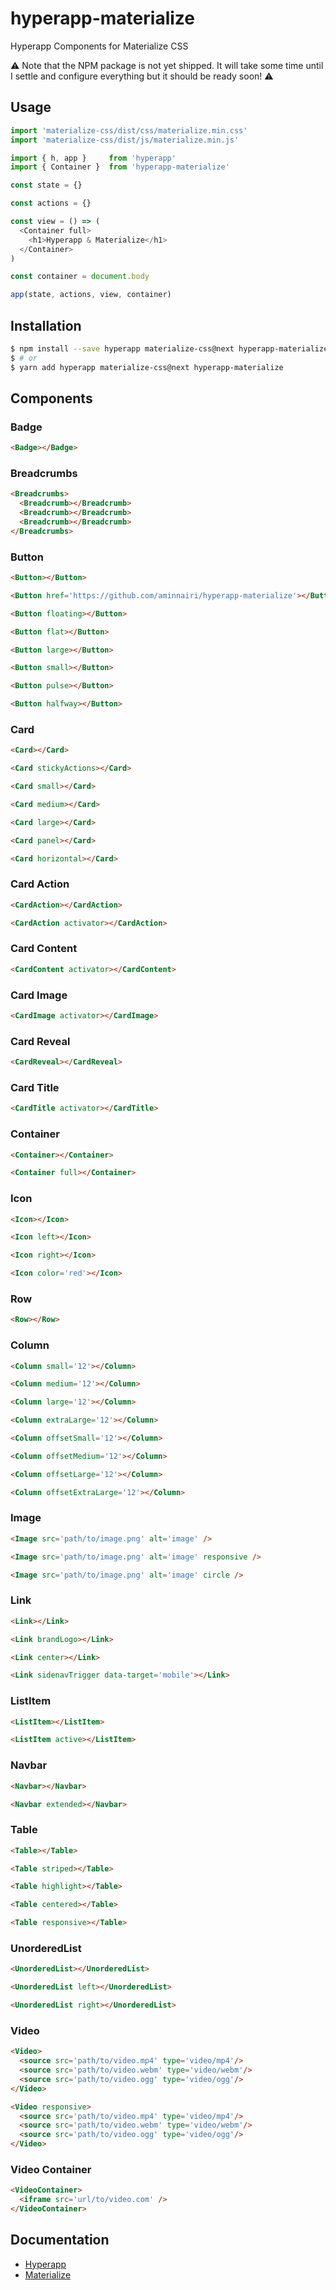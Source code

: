# hyperapp-materialize
Hyperapp Components for Materialize CSS

:warning: Note that the NPM package is not yet shipped. It will take some time until I settle and configure everything but it should be ready soon! :warning:

## Usage

```javascript
import 'materialize-css/dist/css/materialize.min.css'
import 'materialize-css/dist/js/materialize.min.js'

import { h, app }     from 'hyperapp'
import { Container }  from 'hyperapp-materialize'

const state = {}

const actions = {}

const view = () => (
  <Container full>
    <h1>Hyperapp & Materialize</h1>
  </Container>
)

const container = document.body

app(state, actions, view, container)
```

## Installation

```bash
$ npm install --save hyperapp materialize-css@next hyperapp-materialize
$ # or
$ yarn add hyperapp materialize-css@next hyperapp-materialize
```

## Components

### Badge

```html
<Badge></Badge>
```

### Breadcrumbs

```html
<Breadcrumbs>
  <Breadcrumb></Breadcrumb>
  <Breadcrumb></Breadcrumb>
  <Breadcrumb></Breadcrumb>
</Breadcrumbs>
```

### Button

```html
<Button></Button>

<Button href='https://github.com/aminnairi/hyperapp-materialize'></Button>

<Button floating></Button>

<Button flat></Button>

<Button large></Button>

<Button small></Button>

<Button pulse></Button>

<Button halfway></Button>
```

### Card

```html
<Card></Card>

<Card stickyActions></Card>

<Card small></Card>

<Card medium></Card>

<Card large></Card>

<Card panel></Card>

<Card horizontal></Card>
```

### Card Action

```html
<CardAction></CardAction>

<CardAction activator></CardAction>
```

### Card Content

```html
<CardContent activator></CardContent>
```

### Card Image

```html
<CardImage activator></CardImage>
```

### Card Reveal

```html
<CardReveal></CardReveal>
```

### Card Title

```html
<CardTitle activator></CardTitle>
```

### Container

```html
<Container></Container>

<Container full></Container>
```

### Icon

```html
<Icon></Icon>

<Icon left></Icon>

<Icon right></Icon>

<Icon color='red'></Icon>
```

### Row

```html
<Row></Row>
```

### Column

```html
<Column small='12'></Column>

<Column medium='12'></Column>

<Column large='12'></Column>

<Column extraLarge='12'></Column>

<Column offsetSmall='12'></Column>

<Column offsetMedium='12'></Column>

<Column offsetLarge='12'></Column>

<Column offsetExtraLarge='12'></Column>
```

### Image

```html
<Image src='path/to/image.png' alt='image' />

<Image src='path/to/image.png' alt='image' responsive />

<Image src='path/to/image.png' alt='image' circle />
```

### Link

```html
<Link></Link>

<Link brandLogo></Link>

<Link center></Link>

<Link sidenavTrigger data-target='mobile'></Link>
```

### ListItem

```html
<ListItem></ListItem>

<ListItem active></ListItem>
```

### Navbar

```html
<Navbar></Navbar>

<Navbar extended></Navbar>
```

### Table

```html
<Table></Table>

<Table striped></Table>

<Table highlight></Table>

<Table centered></Table>

<Table responsive></Table>
```

### UnorderedList

```html
<UnorderedList></UnorderedList>

<UnorderedList left></UnorderedList>

<UnorderedList right></UnorderedList>
```

### Video

```html
<Video>
  <source src='path/to/video.mp4' type='video/mp4'/>
  <source src='path/to/video.webm' type='video/webm'/>
  <source src='path/to/video.ogg' type='video/ogg'/>
</Video>

<Video responsive>
  <source src='path/to/video.mp4' type='video/mp4'/>
  <source src='path/to/video.webm' type='video/webm'/>
  <source src='path/to/video.ogg' type='video/ogg'/>
</Video>
```

### Video Container

```html
<VideoContainer>
  <iframe src='url/to/video.com' />
</VideoContainer>
```

## Documentation
- [Hyperapp](https://github.com/hyperapp/hyperapp)
- [Materialize](https://materializecss.com/)
